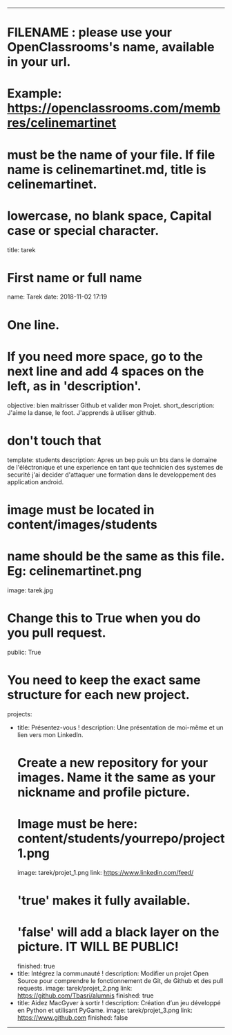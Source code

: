 ﻿---

# FILENAME : please use your OpenClassrooms's name, available in your url.
# Example: https://openclassrooms.com/membres/celinemartinet
# must be the name of your file. If file name is celinemartinet.md, title is celinemartinet.
# lowercase, no blank space, Capital case or special character.
title: tarek

# First name or full name
name: Tarek
date: 2018-11-02 17:19

# One line.
# If you need more space, go to the next line and add 4 spaces on the left, as in 'description'.
objective: bien maitrisser Github et valider mon Projet.
short_description: J'aime la danse, le foot. J'apprends à utiliser github.

# don't touch that
template: students
description: Apres un bep puis un bts dans le domaine de l'éléctronique et une experience en tant que technicien des systemes de securité j'ai decider d'attaquer une formation dans le developpement des application android.

# image must be located in content/images/students
# name should be the same as this file. Eg: celinemartinet.png
image: tarek.jpg

# Change this to True when you do you pull request.
public: True

# You need to keep the exact same structure for each new project.
projects:
  - title: Présentez-vous !
    description: Une présentation de moi-même et un lien vers mon LinkedIn.
    # Create a new repository for your images. Name it the same as your nickname and profile picture.
    # Image must be here: content/students/yourrepo/project1.png
    image: tarek/projet_1.png
    link: https://www.linkedin.com/feed/
    # 'true' makes it fully available.
    # 'false' will add a black layer on the picture. IT WILL BE PUBLIC!
    finished: true
  - title: Intégrez la communauté !
    description: Modifier un projet Open Source pour comprendre le fonctionnement de Git, de Github et des pull requests. 
    image: tarek/projet_2.png
    link: https://github.com/Tbasri/alumnis
    finished: true
  - title: Aidez MacGyver à sortir !
    description: Création d’un jeu développé en Python et utilisant PyGame.
    image: tarek/projet_3.png
    link: https://www.github.com
    finished: false
---